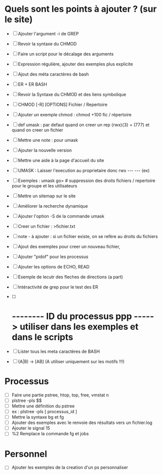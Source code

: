 # Quels sont les points à ajouter ? (sur le site)

- [ ] Ajouter l'argument -i de GREP
- [ ] Revoir la syntaxe du CHMOD
- [ ] Faire un script pour le décalage des arguments
- [ ] Expression régulière, ajouter des exemples plus explicite
- [ ] Ajout des méta caractères de bash
- [ ] ER + ER BASH
- [ ] Revoir la Syntaxe du CHMOD et des liens symbolique
- [ ] CHMOD [-R] [OPTIONS] Fichier / Repertoire
- [ ] Ajouter un exemple chmod : chmod +100 fic / répertoire
- [ ] def umask : par defaut quand on creer un rep (rwx){3} = (777) et quand on creer un fichier 
- [ ] Mettre une note : pour umask
- [ ] Ajouter la nouvelle version
- [ ] Mettre une aide à la page d'accueil du site
- [ ] UMASK : Laisser l'execution au proprietaire donc rwx --- --- (ex)
- [ ] Exemples : umask go= # suppression des droits fichiers / repertoire pour le groupe et les utilisateurs
- [ ] Mettre un sitemap sur le site
- [ ] Améliorer la recherche dynamique
- [ ] Ajouter l'option -S de la commande umask
- [ ] Creer un fichier : >fichier.txt
- [ ] note - à ajouter : si un fichier existe, on se refère au droits du fichiers
- [ ] Ajout des exemples pour creer un nouveau fichier, 
- [ ] Ajouter "pidof" pour les processus
- [ ] Ajouter les options de ECHO, READ
- [ ] Exemple de lecutr des fleches de directions (a part)
- [ ] Intéractivité de grep pour le test des ER
- [ ] # -------- ID du processus ppp ----- > utiliser dans les exemples et dans le scripts
- [ ] Lister tous les meta caractères de BASH
- [ ] (A|B) -> [AB] (A utiliser uniquement sur les motifs !!!)


# Processus

- [ ] Faire une partie pstree, htop, top, free, vmstat n
- [ ] plstree -pls $$
- [ ] Mettre une définition du pstree
- [ ] ex : plstree -pls [ processus_id ]
- [ ] Mettre la syntaxe bg et fg 
- [ ] Ajouter des exemples avec le renvoie des résultats vers un fichier.log
- [ ] Ajouter le signal 15
- [ ] %2 Remplace la commande fg et jobs

# Personnel

- [ ] Ajouter les exemples de la creation d'un ps personnaliser

